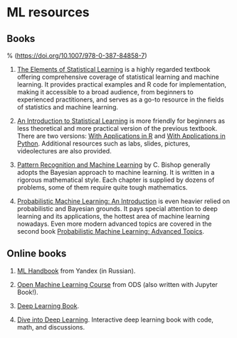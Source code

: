 # ML resources

## Books

% (https://doi.org/10.1007/978-0-387-84858-7)

1. [The Elements of Statistical Learning](https://hastie.su.domains/Papers/ESLII.pdf) is a highly regarded textbook offering comprehensive coverage of statistical learning and machine learning. It provides practical examples and R code for implementation, making it accessible to a broad audience, from beginners to experienced practitioners, and serves as a go-to resource in the fields of statistics and machine learning.

2. [An Introduction to Statistical Learning](https://www.statlearning.com/) is more friendly for beginners as less theoretical and more practical version of the previous textbook. There are two versions: [With Applications in R](https://hastie.su.domains/ISLR2/ISLRv2_corrected_June_2023.pdf) and [With Applications in Python](https://hastie.su.domains/ISLP/ISLP_website.pdf). Additional resources such as labs, slides, pictures, videolectures are also provided.

3. [Pattern Recognition and Machine Learning](https://www.microsoft.com/en-us/research/uploads/prod/2006/01/Bishop-Pattern-Recognition-and-Machine-Learning-2006.pdf) by C. Bishop generally adopts the Bayesian approach to machine learning. It is written in a rigorous mathematical style. Each chapter is supplied by dozens of problems, some of them require quite tough mathematics.

4. [Probabilistic Machine Learning: An Introduction](https://probml.github.io/pml-book/book1.html) is even heavier relied on probabilistic and Bayesian grounds. It pays special attention to deep learning and its applications, the hottest area of machine learning nowadays. Even more modern advanced topics are covered in the second book [Probabilistic Machine Learning: Advanced Topics](https://probml.github.io/pml-book/book2.html).

## Online books

1. [ML Handbook](https://academy.yandex.ru/handbook/ml) from Yandex (in Russian).

2. [Open Machine Learning Course](https://mlcourse.ai/book/index.html) from ODS (also written with Jupyter Book!).

3. [Deep Learning Book](https://www.deeplearningbook.org/).

4. [Dive into Deep Learning](https://d2l.ai/index.html). Interactive deep learning book with code, math, and discussions.
